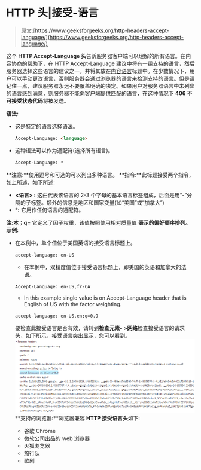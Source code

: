 # HTTP 头|接受-语言

> 原文:[https://www.geeksforgeeks.org/http-headers-accept-language/](https://www.geeksforgeeks.org/http-headers-accept-language/)

这个 **HTTP Accept-Language 头**告诉服务器客户端可以理解的所有语言。在内容协商的帮助下，在 HTTP Accept-Language 建议中将有一组支持的语言，然后服务器选择这些语言的建议之一，并将其放在[内容语言](https://www.geeksforgeeks.org/http-headers-content-language/)标题中。在少数情况下，用户可以手动更改语言，否则服务器会通过浏览器的语言来检测支持的语言。但是请记住一点，建议服务器永远不要覆盖明确的决定。如果用户对服务器语言中未列出的语言感到满意，则服务器不能向客户端提供匹配的语言，在这种情况下 **406 不可接受状态代码**将被发送。

**语法:**

*   这是特定的语言选择语法。

    ```html
    Accept-Language: <language>
    ```

*   这种语法可以作为通配符(选择所有语言)。

    ```html
    Accept-Language: *
    ```

**注意:**使用逗号和可选的可以列出多种语言。
**指令:**此标题接受两个指令，如上所述，如下所述:

*   **<语言> :** 这由代表该语言的 2-3 个字母的基本语言标签组成，后面是用“-”分隔的子标签。额外的信息是地区和国家变量(如“美国”或“加拿大”)
*   ***:** 它用作任何语言的通配符。

**注:**本**；q=** 它定义了因子权重，该值按照使用相对质量值
**表示的偏好顺序排列。示例:**

*   在本例中，单个值位于美国英语的接受语言标题上。

    ```html
    accept-language: en-US
    ```

    *   在本例中，双精度值位于接受语言标题上，即美国的英语和加拿大的法语。

    ```html
    Accept-Language: en-US,fr-CA
    ```

    *   In this example single value is on Accept-Language header that is English of US with the factor weighting.

    ```html
    accept-language: en-US,en;q=0.9
    ```

    要检查此接受语言是否有效，请转到**检查元素- >网络**检查接受语言的请求头，如下所示，接受语言突出显示，您可以看到。
    ![](img/ab1e807012db73137ee3755638604eca.png)
    **支持的浏览器:**浏览器兼容 **HTTP 接受语言头**如下:

    *   谷歌 Chrome
    *   微软公司出品的 web 浏览器
    *   火狐浏览器
    *   旅行队
    *   歌剧